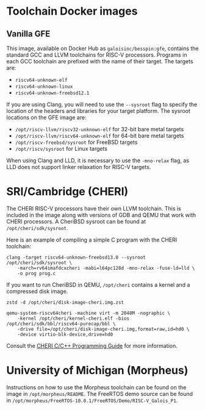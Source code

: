 # Toolchain Docker images

## Vanilla GFE

This image, available on Docker Hub as `galoisinc/besspin:gfe`,
contains the standard GCC and LLVM toolchains for RISC-V
processors. Programs in each GCC toolchain are prefixed with the name
of their target. The targets are:
- `riscv64-unknown-elf`
- `riscv64-unknown-linux`
- `riscv64-unknown-freebsd12.1`

If you are using Clang, you will need to use the `--sysroot` flag to
specify the location of the headers and libraries for your target
platform. The sysroot locations on the GFE image are:
- `/opt/riscv-llvm/riscv32-unknown-elf` for 32-bit bare metal targets
- `/opt/riscv-llvm/riscv64-unknown-elf` for 64-bit bare metal targets
- `/opt/riscv-freebsd/sysroot` for FreeBSD targets
- `/opt/riscv/sysroot` for Linux targets

When using Clang and LLD, it is necessary to use the `-mno-relax`
flag, as LLD does not support linker relaxation for RISC-V targets.

# SRI/Cambridge (CHERI)

The CHERI RISC-V processors have their own LLVM toolchain. This is
included in the image along with versions of GDB and QEMU that work
with CHERI processors. A CheriBSD sysroot can be found at
`/opt/cheri/sdk/sysroot`.

Here is an example of compiling a simple C program with the CHERI
toolchain:
```
clang -target riscv64-unknown-freebsd13.0 --sysroot /opt/cheri/sdk/sysroot \
    -march=rv64imafdcxcheri -mabi=l64pc128d -mno-relax -fuse-ld=lld \
    -o prog prog.c
```

If you want to run CheriBSD in QEMU, `/opt/cheri` contains a kernel
and a compressed disk image.
```
zstd -d /opt/cheri/disk-image-cheri.img.zst

qemu-system-riscv64cheri -machine virt -m 2048M -nographic \
    -kernel /opt/cheri/kernel-cheri.elf -bios /opt/cheri/sdk/bbl/riscv64-purecap/bbl \
    -drive file=/opt/cheri/disk-image-cheri.img,format=raw,id=hd0 \
    -device virtio-blk-device,drive=hd0
```

Consult the [CHERI C/C++ Programming
Guide](https://www.cl.cam.ac.uk/techreports/UCAM-CL-TR-947.pdf) for
more information.

# University of Michigan (Morpheus)

Instructions on how to use the Morpheus toolchain can be found on the
image in `/opt/morpheus/README`. The FreeRTOS demo source can be found
in `/opt/morpheus/FreeRTOS-10.0.1/FreeRTOS/Demo/RISC-V_Galois_P1`.
